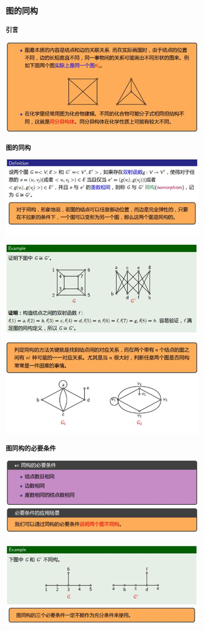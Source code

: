 ## 图的同构
### 引言
![41](https://github.com/Alex5Moon/mooc/blob/master/DiscreteMathematics/6graph/pic/41.JPG)
### 图的同构
![42](https://github.com/Alex5Moon/mooc/blob/master/DiscreteMathematics/6graph/pic/42.JPG)
> 
![43](https://github.com/Alex5Moon/mooc/blob/master/DiscreteMathematics/6graph/pic/43.JPG)
> 
![44](https://github.com/Alex5Moon/mooc/blob/master/DiscreteMathematics/6graph/pic/44.JPG)
### 图同构的必要条件
![45](https://github.com/Alex5Moon/mooc/blob/master/DiscreteMathematics/6graph/pic/45.JPG)
> 
![46](https://github.com/Alex5Moon/mooc/blob/master/DiscreteMathematics/6graph/pic/46.JPG)

